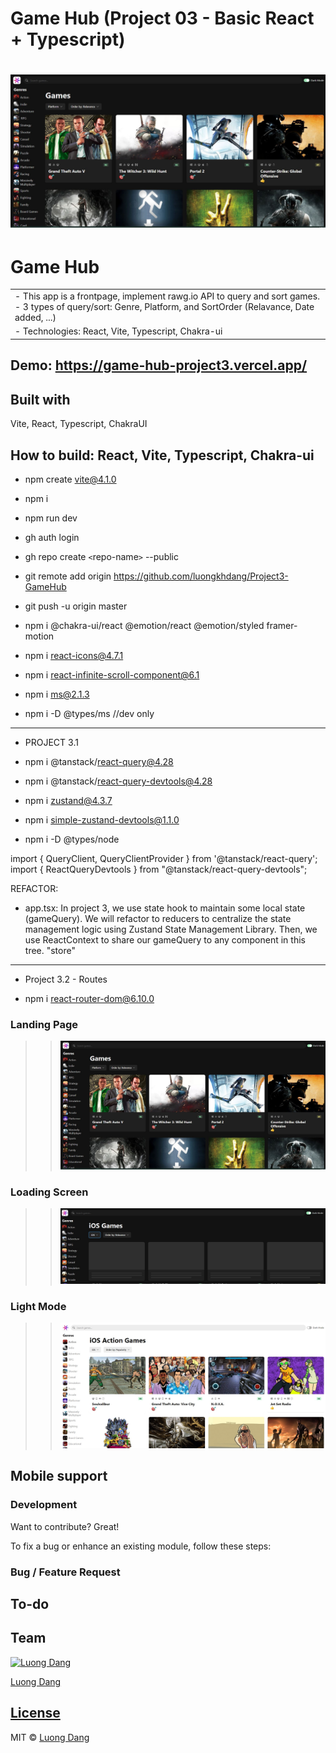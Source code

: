 # Game Hub (Project 03 - Basic React + Typescript)

# ![Game Hub  (Project 03 - Basic React + Typescript)](demo.JPG)

# Game Hub

<table>
<tr>
<td>
  - This app is a frontpage, implement rawg.io API to query and sort games.
  - 3 types of query/sort: Genre, Platform, and SortOrder (Relavance, Date added, ...)
 </td>
</tr>
<tr>
<td>
  - Technologies: React, Vite, Typescript, Chakra-ui
 </td>
</tr>
</table>

## Demo: https://game-hub-project3.vercel.app/

## Built with

Vite, React, Typescript, ChakraUI

## How to build: React, Vite, Typescript, Chakra-ui

- npm create vite@4.1.0
- npm i
- npm run dev
- gh auth login
- gh repo create `<`repo-name`>` --public
- git remote add origin https://github.com/luongkhdang/Project3-GameHub
- git push -u origin master

- npm i @chakra-ui/react @emotion/react @emotion/styled framer-motion
- npm i react-icons@4.7.1
- npm i react-infinite-scroll-component@6.1
- npm i ms@2.1.3
- npm i -D @types/ms //dev only

---

- PROJECT 3.1

- npm i @tanstack/react-query@4.28
- npm i @tanstack/react-query-devtools@4.28
- npm i zustand@4.3.7
- npm i simple-zustand-devtools@1.1.0
- npm i -D @types/node

import { QueryClient, QueryClientProvider } from '@tanstack/react-query';
import { ReactQueryDevtools } from "@tanstack/react-query-devtools";

REFACTOR:

- app.tsx: In project 3, we use state hook to maintain some local state (gameQuery). We will refactor to reducers to centralize the state management logic using Zustand State Management Library. Then, we use ReactContext to share our gameQuery to any component in this tree. "store"

---

- Project 3.2 - Routes

- npm i react-router-dom@6.10.0

### Landing Page

> > ![](demo.JPG)

### Loading Screen

> > ![](demo2.jpg)

### Light Mode

> > ![](demo3.jpg)

## Mobile support

### Development

Want to contribute? Great!

To fix a bug or enhance an existing module, follow these steps:

### Bug / Feature Request

## To-do

## Team

[![Luong Dang](https://avatars.githubusercontent.com/luongkhdang?v=2&s=100)](https://github.com/luongkhdang)

[Luong Dang](https://github.com/luongkhdang)

## [License](https://github.com/luongkhdang/xxxxx/LICENSE.md)

MIT © [Luong Dang ](https://github.com/luongkhdang)
